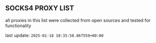 ## SOCKS4 PROXY LIST

all proxies in this list were collected from open sources and tested for functionality

last update: `2025-01-18 10:35:58.867559+00:00`